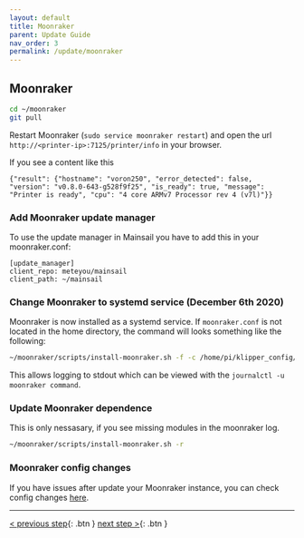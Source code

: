 ```yaml
---
layout: default
title: Moonraker
parent: Update Guide
nav_order: 3
permalink: /update/moonraker
---
```


## Moonraker
```bash
cd ~/moonraker
git pull
```

Restart Moonraker (`sudo service moonraker restart`) and open the url `http://<printer-ip>:7125/printer/info` in your browser.

If you see a content like this
```
{"result": {"hostname": "voron250", "error_detected": false, "version": "v0.8.0-643-g528f9f25", "is_ready": true, "message": "Printer is ready", "cpu": "4 core ARMv7 Processor rev 4 (v7l)"}}
```

### Add Moonraker update manager
To use the update manager in Mainsail you have to add this in your moonraker.conf:
```
[update_manager]
client_repo: meteyou/mainsail
client_path: ~/mainsail
```

### Change Moonraker to systemd service (December 6th 2020)
Moonraker is now installed as a systemd service. If `moonraker.conf` is not located in the home directory, the command will looks something like the following:
```bash
~/moonraker/scripts/install-moonraker.sh -f -c /home/pi/klipper_config/moonraker.conf
```
This allows logging to stdout which can be viewed with the `journalctl -u moonraker command`.

### Update Moonraker dependence
This is only nessasary, if you see missing modules in the moonraker log.
```bash
~/moonraker/scripts/install-moonraker.sh -r
```

### Moonraker config changes
If you have issues after update your Moonraker instance, you can check config changes [here](https://github.com/Arksine/moonraker/blob/master/docs/user_changes.md).

---
[< previous step](klipper.md){: .btn }  [next step >](mainsail.md){: .btn }
